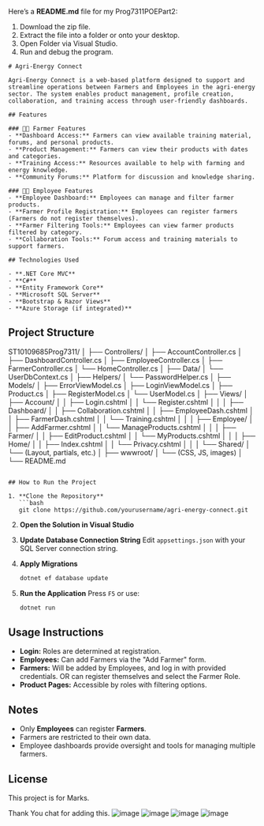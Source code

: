 Here’s a **README.md** file for my Prog7311POEPart2:

1. Download the zip file.
2. Extract the file into a folder or onto your desktop.
3. Open Folder via Visual Studio.
4. Run and debug the program.

```
# Agri-Energy Connect

Agri-Energy Connect is a web-based platform designed to support and streamline operations between Farmers and Employees in the agri-energy sector. The system enables product management, profile creation, collaboration, and training access through user-friendly dashboards.

## Features

### 🧑‍🌾 Farmer Features
- **Dashboard Access:** Farmers can view available training material, forums, and personal products.
- **Product Management:** Farmers can view their products with dates and categories.
- **Training Access:** Resources available to help with farming and energy knowledge.
- **Community Forums:** Platform for discussion and knowledge sharing.

### 👨‍💼 Employee Features
- **Employee Dashboard:** Employees can manage and filter farmer products.
- **Farmer Profile Registration:** Employees can register farmers (Farmers do not register themselves).
- **Farmer Filtering Tools:** Employees can view farmer products filtered by category.
- **Collaboration Tools:** Forum access and training materials to support farmers.

## Technologies Used

- **.NET Core MVC**
- **C#**
- **Entity Framework Core**
- **Microsoft SQL Server**
- **Bootstrap & Razor Views**
- **Azure Storage (if integrated)**
```

## Project Structure

ST10109685Prog7311/
│
├── Controllers/
│ ├── AccountController.cs
│ ├── DashboardController.cs
│ ├── EmployeeController.cs
│ ├── FarmerController.cs
│ └── HomeController.cs
│
├── Data/
│ └── UserDbContext.cs
│
├── Helpers/
│ └── PasswordHelper.cs
│
├── Models/
│ ├── ErrorViewModel.cs
│ ├── LoginViewModel.cs
│ ├── Product.cs
│ ├── RegisterModel.cs
│ └── UserModel.cs
│
├── Views/
│ ├── Account/
│ │ ├── Login.cshtml
│ │ └── Register.cshtml
│ │
│ ├── Dashboard/
│ │ ├── Collaboration.cshtml
│ │ ├── EmployeeDash.cshtml
│ │ ├── FarmerDash.cshtml
│ │ └── Training.cshtml
│ │
│ ├── Employee/
│ │ ├── AddFarmer.cshtml
│ │ └── ManageProducts.cshtml
│ │
│ ├── Farmer/
│ │ ├── EditProduct.cshtml
│ │ └── MyProducts.cshtml
│ │
│ ├── Home/
│ │ ├── Index.cshtml
│ │ └── Privacy.cshtml
│ │
│ └── Shared/
│ └── (Layout, partials, etc.)
│
├── wwwroot/
│ └── (CSS, JS, images)
│
└── README.md

```

## How to Run the Project

1. **Clone the Repository**
   ```bash
   git clone https://github.com/yourusername/agri-energy-connect.git
````

2. **Open the Solution in Visual Studio**

3. **Update Database Connection String**
   Edit `appsettings.json` with your SQL Server connection string.

4. **Apply Migrations**

   ```bash
   dotnet ef database update
   ```

5. **Run the Application**
   Press `F5` or use:

   ```bash
   dotnet run
   ```

## Usage Instructions

* **Login:** Roles are determined at registration.
* **Employees:** Can add Farmers via the "Add Farmer" form.
* **Farmers:** Will be added by Employees, and log in with provided credentials. OR can register themselves and select the Farmer Role.
* **Product Pages:** Accessible by roles with filtering options.

## Notes

* Only **Employees** can register **Farmers**.
* Farmers are restricted to their own data.
* Employee dashboards provide oversight and tools for managing multiple farmers.

## License

This project is for Marks.

Thank You chat for adding this.
![image](https://github.com/user-attachments/assets/87bf1a67-e867-445c-b8e7-6fa00a6c332a)
![image](https://github.com/user-attachments/assets/5df676ec-c780-4aa0-a498-33024be283fa)
![image](https://github.com/user-attachments/assets/327bbd3a-e2b7-4d15-b9e6-bcfee5048575)
![image](https://github.com/user-attachments/assets/15100396-1d9e-4119-8eca-29ae3e158df7)

